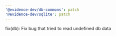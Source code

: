 ```yaml
---
'@evidence-dev/db-commons': patch
'@evidence-dev/sqlite': patch
---
```


fix(db): Fix bug that tried to read undefined db data
